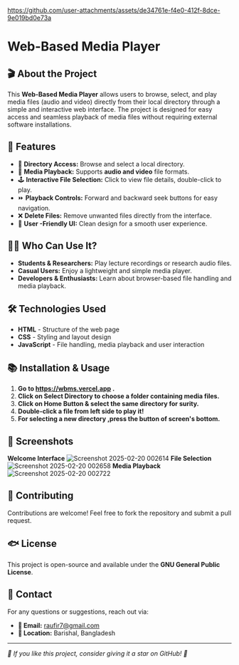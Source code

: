 

https://github.com/user-attachments/assets/de34761e-f4e0-412f-8dce-9e019bd0e73a

# Web-Based Media Player

## 🎬 About the Project
This **Web-Based Media Player** allows users to browse, select, and play media files (audio and video) directly from their local directory through a simple and interactive web interface. The project is designed for easy access and seamless playback of media files without requiring external software installations.

## 🚀 Features
- 📁 **Directory Access:** Browse and select a local directory.
- 🎥 **Media Playback:** Supports **audio and video** file formats.
- 🕹️ **Interactive File Selection:** Click to view file details, double-click to play.
- ⏩ **Playback Controls:** Forward and backward seek buttons for easy navigation.
- ❌ **Delete Files:** Remove unwanted files directly from the interface.
- 🎨 **User -Friendly UI:** Clean design for a smooth user experience.

## 👨‍💻 Who Can Use It?
- **Students & Researchers:** Play lecture recordings or research audio files.
- **Casual Users:** Enjoy a lightweight and simple media player.
- **Developers & Enthusiasts:** Learn about browser-based file handling and media playback.

## 🛠️ Technologies Used
- **HTML** - Structure of the web page
- **CSS** - Styling and layout design
- **JavaScript** - File handling, media playback and user interaction

## 📚 Installation & Usage
1. **Go to https://wbms.vercel.app .**
2. **Click on Select Directory to choose a folder containing media files.**
3. **Click on Home Button & select the same directory for surity.**
4. **Double-click a file from left side to play it!**
5. **For selecting a new directory ,press the button of screen's bottom.**

## 📸 Screenshots
**Welcome Interface**
![Screenshot 2025-02-20 002614](https://github.com/user-attachments/assets/d923e34e-6df4-4c3f-b28e-cb5d24879745)
**File Selection**
![Screenshot 2025-02-20 002658](https://github.com/user-attachments/assets/357ea28d-3ca1-4c82-8a12-0d70862803ca)
**Media Playback**
![Screenshot 2025-02-20 002722](https://github.com/user-attachments/assets/37ee4c21-40db-4800-914d-5f1383a3c158)

## 🤝 Contributing
Contributions are welcome! Feel free to fork the repository and submit a pull request.

## 🐟 License
This project is open-source and available under the **GNU General Public License**.

## 💌 Contact
For any questions or suggestions, reach out via:
* **📧 Email:** raufir7@gmail.com
* **📍 Location:** Barishal, Bangladesh
___

*🌟 If you like this project, consider giving it a star on GitHub! 🌟*
